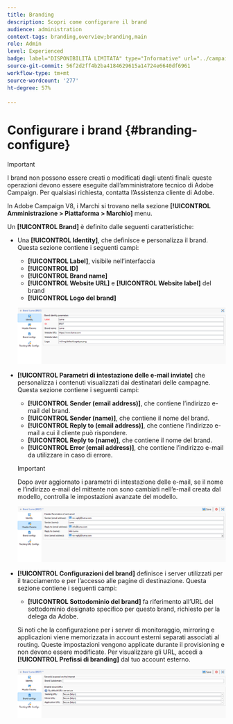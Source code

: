 ```yaml
---
title: Branding
description: Scopri come configurare il brand
audience: administration
context-tags: branding,overview;branding,main
role: Admin
level: Experienced
badge: label="DISPONIBILITÀ LIMITATA" type="Informative" url="../campaign-standard-migration-home.md" tooltip="Limitato agli utenti Campaign Standard migrati"
source-git-commit: 56f2d2ff4b2ba4184629615a14724e6640df6961
workflow-type: tm+mt
source-wordcount: '277'
ht-degree: 57%

---
```


# Configurare i brand {#branding-configure}

>[!IMPORTANT]
>
>I brand non possono essere creati o modificati dagli utenti finali: queste operazioni devono essere eseguite dall’amministratore tecnico di Adobe Campaign. Per qualsiasi richiesta, contatta l’Assistenza cliente di Adobe.

In Adobe Campaign V8, i Marchi si trovano nella sezione **[!UICONTROL Amministrazione > Piattaforma > Marchio]** menu.

Un **[!UICONTROL Brand]** è definito dalle seguenti caratteristiche:

* Una **[!UICONTROL Identity]**, che definisce e personalizza il brand. Questa sezione contiene i seguenti campi:

   * **[!UICONTROL Label]**, visibile nell’interfaccia
   * **[!UICONTROL ID]**
   * **[!UICONTROL Brand name]**
   * **[!UICONTROL Website URL]** e **[!UICONTROL Website label]** del brand
   * **[!UICONTROL Logo del brand]**

  ![](assets/branding_1.png)

* **[!UICONTROL Parametri di intestazione delle e-mail inviate]** che personalizza i contenuti visualizzati dai destinatari delle campagne. Questa sezione contiene i seguenti campi:

   * **[!UICONTROL Sender (email address)]**, che contiene l’indirizzo e-mail del brand.
   * **[!UICONTROL Sender (name)]**, che contiene il nome del brand.
   * **[!UICONTROL Reply to (email address)]**, che contiene l’indirizzo e-mail a cui il cliente può rispondere.
   * **[!UICONTROL Reply to (name)]**, che contiene il nome del brand.
   * **[!UICONTROL Error (email address)]**, che contiene l’indirizzo e-mail da utilizzare in caso di errore.

  >[!IMPORTANT]
  >
  >Dopo aver aggiornato i parametri di intestazione delle e-mail, se il nome e l’indirizzo e-mail del mittente non sono cambiati nell’e-mail creata dal modello, controlla le impostazioni avanzate del modello.

  ![](assets/branding_2.png)

* **[!UICONTROL Configurazioni del brand]** definisce i server utilizzati per il tracciamento e per l’accesso alle pagine di destinazione. Questa sezione contiene i seguenti campi:

   * **[!UICONTROL Sottodominio del brand]** fa riferimento all’URL del sottodominio designato specifico per questo brand, richiesto per la delega da Adobe.

  Si noti che la configurazione per i server di monitoraggio, mirroring e applicazioni viene memorizzata in account esterni separati associati al routing. Queste impostazioni vengono applicate durante il provisioning e non devono essere modificate. Per visualizzare gli URL, accedi a **[!UICONTROL Prefissi di branding]** dal tuo account esterno.

  ![](assets/branding_3.png)

<!--![](assets/branding_05.png)-->

<!--
* **[!UICONTROL Tracking URL configs]**, which defines the configuration of the URLs tracking for your brand.

  The additional parameters that allow the links to be tracked on external systems such as Web Analytics tools like Adobe Analytics or Google Analytics are defined here.
-->
